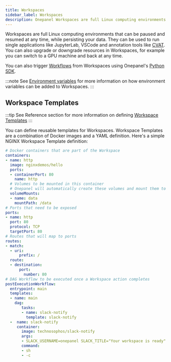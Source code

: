 ```yaml
---
title: Workspaces
sidebar_label: Workspaces
description: Onepanel Workspaces are full Linux computing environments that can be paused and resumed at any time
---
```


Workspaces are full Linux computing environments that can be paused and resumed at any time, while persisting your data. They can be used to run single applications like JupyterLab, VSCode and annotation tools like [CVAT](https://github.com/opencv/cvat). You can also upgrade or downgrade resources in Workspaces, for example you can switch to a GPU machine and back at any time.

You can also trigger [Workflows](/docs/getting-started/concepts/workflows) from Workspaces using Onepanel's [Python SDK](https://github.com/onepanelio/python-sdk).

:::note
See [Environment variables](/docs/getting-started/concepts/environment-variables) for more information on how environment variables can be added to Workspaces.
:::

## Workspace Templates

:::tip
See Reference section for more information on defining [Workspace Templates](/docs/reference/workspaces/templates)
:::

You can define reusable templates for Workspaces. Workspace Templates are a combination of Docker images and a YAML definition. Here's a simple NGINX Workspace Template definition:

```yaml
# Docker containers that are part of the Workspace
containers:
- name: http
  image: nginxdemos/hello
  ports:
  - containerPort: 80
    name: http
  # Volumes to be mounted in this container
  # Onepanel will automatically create these volumes and mount them to the container
  volumeMounts:
  - name: data
    mountPath: /data
# Ports that need to be exposed
ports:
- name: http
  port: 80
  protocol: TCP
  targetPort: 80
# Routes that will map to ports
routes:
- match:
  - uri:
      prefix: /
  route:
  - destination:
      port:
        number: 80
# DAG Workflow to be executed once a Workspace action completes
postExecutionWorkflow:
  entrypoint: main
  templates:
  - name: main
    dag:
       tasks:
       - name: slack-notify
         template: slack-notify
  -  name: slack-notify
     container:
       image: technosophos/slack-notify
       args:
       - SLACK_USERNAME=onepanel SLACK_TITLE="Your workspace is ready" SLACK_ICON=https://www.gravatar.com/avatar/5c4478592fe00878f62f0027be59c1bd SLACK_MESSAGE="Your workspace is now running" ./slack-notify
       command:
       - sh
       - -c
```